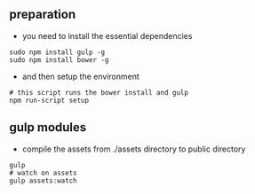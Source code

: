 ## preparation
* you need to install the essential dependencies
```
sudo npm install gulp -g
sudo npm install bower -g
```

* and then setup the environment
```
# this script runs the bower install and gulp
npm run-script setup
```

## gulp modules
* compile the assets from ./assets directory to public directory
```
gulp
# watch on assets
gulp assets:watch
```
